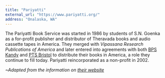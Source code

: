 ```yaml
---
title: "Pariyatti"
external_url: "https://www.pariyatti.org/"
address: "Onalaska, WA"
---
```


The Pariyatti Book Service was started in 1986 by students of S.N. Goenka as a for-profit publisher and distributor of Theravada books and audio cassette tapes in America. They merged with _Vipassana Research Publications of America_ and later entered into agreements with both [BPS Kandy](/publishers/bps) and [PTS Bristol](/publishers/pts) to distribute their books in America, a role they continue to fill today. Pariyatti reincorporated as a non-profit in 2002.

_~Adapted from the information on [their website](https://www.pariyatti.org/About)_
